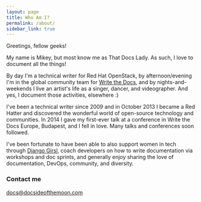 ```yaml
---
layout: page
title: Who Am I?
permalink: /about/
sidebar_link: true
---
```


Greetings, fellow geeks!

My name is Mikey, but most know me as That Docs Lady. As such, I love to document all the things!

By day I'm a technical writer for Red Hat OpenStack, by afternoon/evening I'm in the global community team for [Write the Docs](http://www.writethedocs.org/), and by nights-and-weekends I live an artist's life as a singer, dancer, and videographer. And yes, I document those activities, elsewhere :)

I've been a technical writer since 2009 and in October 2013 I became a Red Hatter and discovered the wonderful world of open-source technology and communities. In 2014 I gave my first-ever talk at a conference in Write the Docs Europe, Budapest, and I fell in love. Many talks and conferences soon followed.

I've been fortunate to have been able to also support women in tech through [Django Girsl](https://djangogirls.org/), coach developers on how to write documentation via workshops and doc sprints, and generally enjoy sharing the love of documentation, DevOps, community, and diversity. 

### Contact me

[docs@docsideofthemoon.com](mailto:docs@docsideofthemoon.com)
